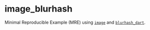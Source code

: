 # image_blurhash

Minimal Reproducible Example (MRE) using [`image`](https://pub.dev/packages/image) and [`blurhash_dart`](https://pub.dev/packages/blurhash_dart).